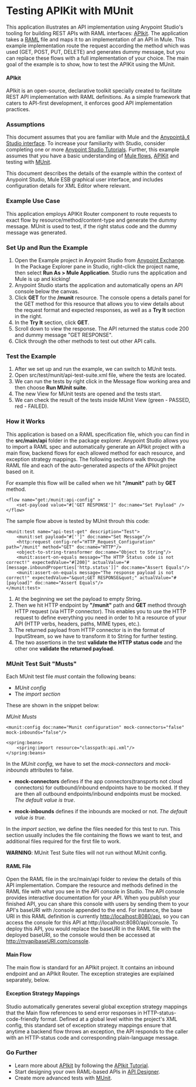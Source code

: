 # Testing APIKit with MUnit #

This application illustrates an API implementation using Anypoint Studio's tooling for building REST APIs with RAML interfaces: [APIkit](http://www.mulesoft.org/documentation/display/current/APIkit). The application takes a [RAML](http://raml.org/) file and maps it to an implementation of an API in Mule. This example implementation route the request according the method which was used (GET, POST, PUT, DELETE) and generates dummy message, but you can replace these flows with a full implementation of your choice.
The main goal of the example is to show, how to test the APIKit using the MUnit.

#### APIkit ####

APIkit is an open-source, declarative toolkit specially created to facilitate REST API implementation with RAML definitions. As a simple framework that caters to API-first development, it enforces good API implementation practices. 

### Assumptions ###

This document assumes that you are familiar with Mule and the [Anypointâ„¢ Studio interface](http://www.mulesoft.org/documentation/display/current/Anypoint+Studio+Essentials). To increase your familiarity with Studio, consider completing one or more [Anypoint Studio Tutorials](http://www.mulesoft.org/documentation/display/current/Basic+Studio+Tutorial). Further, this example assumes that you have a basic understanding of [Mule flows](http://www.mulesoft.org/documentation/display/current/Mule+Application+Architecture), [APIKit](http://docs.mulesoft.com/anypoint-platform-for-apis/apikit-tutorial) and testing with [MUnit](https://docs.mulesoft.com/mule-user-guide/v/3.7/munit). 

This document describes the details of the example within the context of Anypoint Studio, Mule ESB graphical user interface, and includes configuration details for XML Editor where relevant. 

### Example Use Case ###

This application employs APIKit Router component to route requests to exact flow by resource/method/content-type and generate the dummy message. MUnit is used to test, if the right status code and the dummy message was generated.
### Set Up and Run the Example ###

1. Open the Example project in Anypoint Studio from [Anypoint Exchange](http://www.mulesoft.org/documentation/display/current/Anypoint+Exchange). In the Package Explorer pane in Studio, right-click the project name, then select **Run As > Mule Application**. Studio runs the application and Mule is up and kicking!
2. Anypoint Studio starts the application and automatically opens an API console below the canvas.
3. Click **GET** for the **/munit** resource.
The console opens a details panel for the GET method for this resource that allows you to view details about the request format and expected responses, as well as a **Try It** section in the right.
4. In the **Try It** section, click **GET**.
5. Scroll down to view the response. The API returned the status code 200 and dummy message "GET RESPONSE". 
6. Click through the other methods to test out other API calls.

### Test the Example ###

1. After we set up and run the example, we can switch to MUnit tests.
2. Open src/test/munit/api-test-suite.xml file, where the tests are located.
3. We can run the tests by right click in the Message flow working area and then choose **Run MUnit suite**.
4. The new View for MUnit tests are opened and the tests start.
5. We can check the result of the tests inside MUnit View (green - PASSED, red - FAILED).

### How it Works ###

This application is based on a RAML specification file, which you can find in the **src/main/api** folder in the package explorer. Anypoint Studio allows you to import a RAML spec and automatically generate an APIkit project with a main flow, backend flows for each allowed method for each resource, and exception strategy mappings. The following sections walk through the RAML file and each of the auto-generated aspects of the APIkit project based on it.

For example this flow will be called when we hit **"/munit"** path by **GET** method.

	<flow name="get:/munit:api-config" >
        <set-payload value="#['GET RESPONSE']" doc:name="Set Payload" />
    </flow>
    
The sample flow above is tested by MUnit throuh this code:

	<munit:test name="api-test-get" description="Test">
        <munit:set payload="#['']" doc:name="Set Message"/>
        <http:request config-ref="HTTP_Request_Configuration" path="/munit" method="GET" doc:name="HTTP"/>
        <object-to-string-transformer doc:name="Object to String"/>
        <munit:assert-on-equals message="The HTTP Status code is not correct!" expectedValue="#[200]" actualValue="#[message.inboundProperties['http.status']]" doc:name="Assert Equals"/>
        <munit:assert-on-equals message="The response payload is not correct!" expectedValue="&quot;GET RESPONSE&quot;" actualValue="#[payload]" doc:name="Assert Equals"/>
    </munit:test>

1. At the beginning we set the payload to empty String.
2. Then we hit HTTP endpoint by **"/munit"** path and **GET** method through HTTP request (via HTTP connector).
This enables you to use the HTTP request to define everything you need in order to hit a resource of your API (HTTP verbs, headers, paths, MIME types, etc.).
3. The returned payload from HTTP connector is in the format of InputStream, so we have to transform it to String for further testing.
4. The two assertions in the test **validate the HTTP status code** and the other one **validate the returned payload**.

### MUnit Test Suit "Musts" ###

Each MUnit test file _must_ contain the following beans:

* _MUnit config_
* The _import section_

These are shown in the snippet below:

*MUnit Musts*

	<munit:config doc:name="Munit configuration" mock-connectors="false" mock-inbounds="false"/>    

	<spring:beans>
        <spring:import resource="classpath:api.xml"/>
    </spring:beans>

In the _MUnit config_, we have to set the _mock-connectors_ and _mock-inbounds_ attributes to false.

* **mock-connectors** defines if the app connectors(transports not cloud connectors) for outbound/inbound endpoints have to be 
 mocked. If they are then all outbound endpoints/inbound endpoints must be mocked. _The default value is true_.
 
* **mock-inbounds** defines if the inbounds are mocked or not. _The default value is true_.


In the _import section_, we define the files needed for this test to run. This section usually includes the file containing the flows we want to test, and additional files required for the first file to work.

**WARNING**: MUnit Test Suite files will not run without MUnit config.

#### RAML File ####

Open the RAML file in the src/main/api folder to review the details of this API implementation.
Compare the resource and methods defined in the RAML file with what you see in the API console in Studio. The API console provides interactive documentation for your API. When you publish your finished API, you can share this console with users by sending them to your API's baseURI with /console appended to the end. For instance, the base URI in this RAML definition is currently [http://localhost:8080/api](http://localhost:8080/api,), so you can access the console for this API at http://localhost:8080/api/console. To deploy this API, you would replace the baseURI in the RAML file with the deployed baseURI, so the console would then be accessed at http://myapibaseURI.com/console.

#### Main Flow 
The main flow is standard for an APIkit project. It contains an inbound endpoint and an APIkit Router. The exception strategies are explained separately, below.

#### Exception Strategy Mappings ####

Studio automatically generates several global exception strategy mappings that the Main flow references to send error responses in HTTP-status-code-friendly format. Defined at a global level within the project's XML config, this standard set of exception strategy mappings ensure that anytime a backend flow throws an exception, the API responds to the caller with an HTTP-status code and corresponding plain-language message. 


### Go Further ###

- Learn more about [APIkit](http://www.mulesoft.org/documentation/display/current/APIkit) by following the [APIkit Tutorial](http://www.mulesoft.org/documentation/display/current/APIkit+Tutorial).
- Start designing your own RAML-based APIs in [API Designer](http://api-portal.anypoint.mulesoft.com/raml/api-designer).
- Create more advanced tests with [MUnit](http://docs.mulesoft.com/mule-user-guide/v/3.7/munit).
